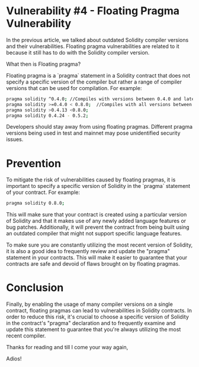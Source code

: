 # Vulnerability #4 - Floating Pragma Vulnerability

In the previous article, we talked about outdated Solidity compiler versions and their vulnerabilities. Floating pragma vulnerabilities are related to it because it still has to do with the Solidity compiler version.

What then is Floating pragma?

Floating pragma is a \`pragma\` statement in a Solidity contract that does not specify a specific version of the compiler but rather a range of compiler versions that can be used for compilation. For example:

```bash
pragma solidity ^0.4.0; //Compiles with versions between 0.4.0 and latest version
pragma solidity >=0.4.0 < 0.8.0;  //Compiles with all versions between 0.4.0 and 0.8.0
pragma solidity >0.4.13 <0.8.0; 
pragma solidity 0.4.24 - 0.5.2;
```

Developers should stay away from using floating pragmas. Different pragma versions being used in test and mainnet may pose unidentified security issues.

# Prevention

To mitigate the risk of vulnerabilities caused by floating pragmas, it is important to specify a specific version of Solidity in the \`pragma\` statement of your contract. For example:

```bash
pragma solidity 0.8.0;
```

This will make sure that your contract is created using a particular version of Solidity and that it makes use of any newly added language features or bug patches. Additionally, it will prevent the contract from being built using an outdated compiler that might not support specific language features.

To make sure you are constantly utilizing the most recent version of Solidity, it is also a good idea to frequently review and update the "pragma" statement in your contracts. This will make it easier to guarantee that your contracts are safe and devoid of flaws brought on by floating pragmas.

# Conclusion

Finally, by enabling the usage of many compiler versions on a single contract, floating pragmas can lead to vulnerabilities in Solidity contracts. In order to reduce this risk, it's crucial to choose a specific version of Solidity in the contract's "pragma" declaration and to frequently examine and update this statement to guarantee that you're always utilizing the most recent compiler.

Thanks for reading and till I come your way again,

Adios!